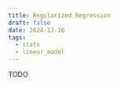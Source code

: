 ```yaml
---
title: Regularized Regression
draft: false
date: 2024-12-16
tags:
  - stats
  - linear_model
---
```

TODO 

